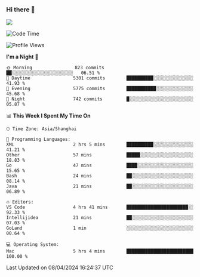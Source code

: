### Hi there 👋

<!--
**JJAYCHEN1e/jjaychen1e** is a ✨ _special_ ✨ repository because its `README.md` (this file) appears on your GitHub profile.

Here are some ideas to get you started:

- 🔭 I’m currently working on ...
- 🌱 I’m currently learning ...
- 👯 I’m looking to collaborate on ...
- 🤔 I’m looking for help with ...
- 💬 Ask me about ...
- 📫 How to reach me: ...
- 😄 Pronouns: ...
- ⚡ Fun fact: ...
-->

[![](https://github-readme-stats.vercel.app/api?username=jjaychen1e&show_icons=true)](https://github.com/jjaychen1e/github-readme-stats?count_private=true)

<!--START_SECTION:waka-->
![Code Time](http://img.shields.io/badge/Code%20Time-1%2C098%20hrs%2023%20mins-blue)

![Profile Views](http://img.shields.io/badge/Profile%20Views-0-blue)

**I'm a Night 🦉** 

```text
🌞 Morning                823 commits         ██░░░░░░░░░░░░░░░░░░░░░░░   06.51 % 
🌆 Daytime                5301 commits        ██████████░░░░░░░░░░░░░░░   41.93 % 
🌃 Evening                5775 commits        ███████████░░░░░░░░░░░░░░   45.68 % 
🌙 Night                  742 commits         █░░░░░░░░░░░░░░░░░░░░░░░░   05.87 % 
```


📊 **This Week I Spent My Time On** 

```text
🕑︎ Time Zone: Asia/Shanghai

💬 Programming Languages: 
XML                      2 hrs 5 mins        ██████████░░░░░░░░░░░░░░░   41.21 % 
Other                    57 mins             █████░░░░░░░░░░░░░░░░░░░░   18.83 % 
Go                       47 mins             ████░░░░░░░░░░░░░░░░░░░░░   15.65 % 
Bash                     24 mins             ██░░░░░░░░░░░░░░░░░░░░░░░   08.14 % 
Java                     21 mins             ██░░░░░░░░░░░░░░░░░░░░░░░   06.89 % 

🔥 Editors: 
VS Code                  4 hrs 41 mins       ███████████████████████░░   92.33 % 
Intellijidea             21 mins             ██░░░░░░░░░░░░░░░░░░░░░░░   07.03 % 
GoLand                   1 min               ░░░░░░░░░░░░░░░░░░░░░░░░░   00.64 % 

💻 Operating System: 
Mac                      5 hrs 4 mins        █████████████████████████   100.00 % 
```


 Last Updated on 08/04/2024 16:24:37 UTC
<!--END_SECTION:waka-->
